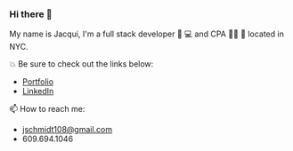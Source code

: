 ### Hi there 👋

My name is Jacqui, I'm a full stack developer 👩‍ 💻 and CPA 👩‍💼 🧮 located in NYC. 


💥 Be sure to check out the links below:
- [Portfolio](https://jacquischmidt.com/)
- [LinkedIn](https://www.linkedin.com/in/jacqueline-schmidt-b69331169/)


📫 How to reach me: 
- jschmidt108@gmail.com
- 609.694.1046



